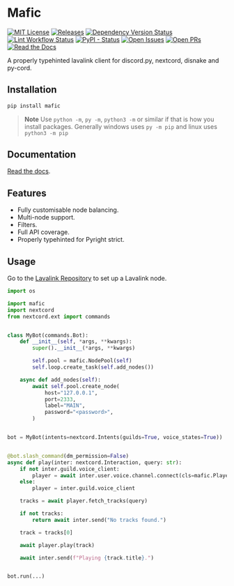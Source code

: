 # Mafic

[![MIT License](https://custom-icon-badges.demolab.com/github/license/ooliver1/mafic?color=845ec2&logo=code-square)](https://github.com/ooliver1/mafic/blob/master/LICENSE "License File")
[![Releases](https://custom-icon-badges.demolab.com/github/v/release/ooliver1/mafic?display_name=tag&include_prereleases&sort=semver&logo=commit&color=c25db8)](https://github.com/ooliver1/mafic/releases "Mafic Releases")
[![Dependency Version Status](https://custom-icon-badges.demolab.com/librariesio/github/ooliver1/mafic?logo=versions&color=f062a4)](https://github.com/ooliver1/mafic/blob/master/pyproject.toml "Poetry Dependencies")
[![Lint Workflow Status](https://custom-icon-badges.demolab.com/github/actions/workflow/status/ooliver1/mafic/lint?label=lint&logo=codescan-checkmark&color=ff738c)](https://github.com/ooliver1/mafic/actions/workflows/lint.yml "Lint Workflow")
[![PyPI - Status](https://img.shields.io/pypi/status/mafic?color=ff9075&label=PyPI&logo=pypi&logoColor=white)](https://pypi.org/project/mafic "Mafic PyPI Project")
[![Open Issues](https://custom-icon-badges.demolab.com/github/issues-raw/ooliver1/mafic?logo=issue-opened&color=ffb263)](https://github.com/ooliver1/mafic/issues "Open Issues")
[![Open PRs](https://custom-icon-badges.demolab.com/github/issues-pr-raw/ooliver1/mafic?logo=git-pull-request&color=ffd55f)](https://github.com/ooliver1/mafic/pulls "Open Pull Requests")
[![Read the Docs](https://img.shields.io/readthedocs/mafic?logo=read%20the%20docs&logoColor=white&color=f9f871)](https://mafic.readthedocs.io/en/latest/)

A properly typehinted lavalink client for discord.py, nextcord, disnake and py-cord.

## Installation

```bash
pip install mafic
```

> **Note**
> Use `python -m`, `py -m`, `python3 -m` or similar if that is how you install packages.
> Generally windows uses `py -m pip` and linux uses `python3 -m pip`

## Documentation

[Read the docs](https://mafic.readthedocs.io/en/latest/).

## Features

- Fully customisable node balancing.
- Multi-node support.
- Filters.
- Full API coverage.
- Properly typehinted for Pyright strict.

## Usage

Go to the [Lavalink Repository](https://github.com/freyacodes/lavalink#server-configuration)
to set up a Lavalink node.

```python
import os

import mafic
import nextcord
from nextcord.ext import commands


class MyBot(commands.Bot):
    def __init__(self, *args, **kwargs):
        super().__init__(*args, **kwargs)

        self.pool = mafic.NodePool(self)
        self.loop.create_task(self.add_nodes())

    async def add_nodes(self):
        await self.pool.create_node(
            host="127.0.0.1",
            port=2333,
            label="MAIN",
            password="<password>",
        )


bot = MyBot(intents=nextcord.Intents(guilds=True, voice_states=True))


@bot.slash_command(dm_permission=False)
async def play(inter: nextcord.Interaction, query: str):
    if not inter.guild.voice_client:
        player = await inter.user.voice.channel.connect(cls=mafic.Player)
    else:
        player = inter.guild.voice_client

    tracks = await player.fetch_tracks(query)

    if not tracks:
        return await inter.send("No tracks found.")

    track = tracks[0]

    await player.play(track)

    await inter.send(f"Playing {track.title}.")


bot.run(...)
```
